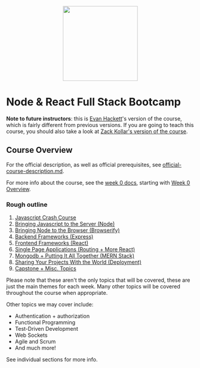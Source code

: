 <p align="center">
  <img width="200px" src="https://pdxcodeguild.com/static/img/pdxcglogo.svg">
</p>

# Node & React Full Stack Bootcamp

**Note to future instructors**: this is [Evan Hackett](https://github.com/evanhackett)'s version of the course, which is fairly different from previous versions. If you are going to teach this course, you should also take a look at [Zack Kollar's version of the course](https://github.com/PdxCodeGuild/AdvancedJavascriptCourse).


## Course Overview

For the official description, as well as official prerequisites, see [official-course-description.md](./official-course-description.md).

For more info about the course, see the [week 0 docs](./week-0), starting with [Week 0 Overview](./week-0/week-0-overview.md).

### Rough outline

1. [Javascript Crash Course](./week-1/week-1-overview.md)
2. [Bringing Javascript to the Server (Node)](./week-2/week-2-overview.md)
3. [Bringing Node to the Browser (Browserify)](./week-3/week-3-overview.md)
4. [Backend Frameworks (Express)](./week-4/week-4-overview.md)
5. [Frontend Frameworks (React)](./week-5/week-5-overview.md)
6. [Single Page Applications (Routing + More React)](./week-6/week-6-overview.md)
7. [Mongodb + Putting It All Together (MERN Stack)](./week-7/week-7-overview.md)
8. [Sharing Your Projects With the World (Deployment)](./week-8/week-8-overview.md)
9. [Capstone + Misc. Topics](./week-9-11/week-9-11-overview.md)

Please note that these aren't the only topics that will be covered, these are just the main themes for each week. Many other topics will be covered throughout the course when appropriate.

Other topics we may cover include:

* Authentication + authorization
* Functional Programming
* Test-Driven Development
* Web Sockets
* Agile and Scrum
* And much more!

See individual sections for more info.
